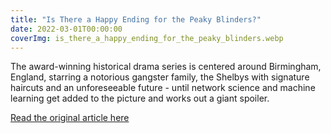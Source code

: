 ```yaml
---
title: "Is There a Happy Ending for the Peaky Blinders?"
date: 2022-03-01T00:00:00
coverImg: is_there_a_happy_ending_for_the_peaky_blinders.webp
---
```

The award-winning historical drama series is centered around Birmingham, England, starring a notorious gangster family, the Shelbys with signature haircuts and an unforeseeable future - until network science and machine learning get added to the picture and works out a giant spoiler.


<!--more-->

[Read the original article here](https://nightingaledvs.com/is-there-a-happy-ending-for-the-peaky-blinders/)
